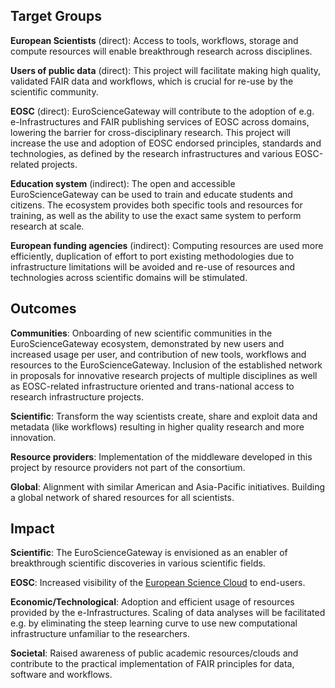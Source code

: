 ## Target Groups

**European Scientists** (direct): Access to tools, workflows, storage and compute resources will enable breakthrough research across disciplines.

**Users of public data** (direct): This project will facilitate making high quality, validated FAIR data and workflows, which is crucial for re-use by the scientific community.

**EOSC** (direct): EuroScienceGateway will contribute to the adoption of e.g. e-Infrastructures and FAIR publishing services of EOSC across domains, lowering the barrier for cross-disciplinary research. This project will increase the use and adoption of EOSC endorsed principles, standards and technologies, as defined by the research infrastructures and various EOSC-related projects.

**Education system** (indirect): The open and accessible EuroScienceGateway can be used to train and educate students and citizens. The ecosystem provides both specific tools and resources for training, as well as the ability to use the exact same system to perform research at scale.

**European funding agencies** (indirect): Computing resources are used more efficiently, duplication of effort to port existing methodologies due to infrastructure limitations will be avoided and re-use of resources and technologies across scientific domains will be stimulated.

## Outcomes

**Communities**: Onboarding of new scientific communities in the EuroScienceGateway ecosystem, demonstrated by new users and increased usage per user, and contribution of new tools, workflows and resources to the EuroScienceGateway. Inclusion of the established network in proposals for innovative research projects of multiple disciplines as well as EOSC-related infrastructure oriented and trans-national access to research infrastructure projects.

**Scientific**: Transform the way scientists create, share and exploit data and metadata (like workflows) resulting in higher quality research and more innovation.

**Resource providers**: Implementation of the middleware developed in this project by resource providers not part of the consortium.

**Global**: Alignment with similar American and Asia-Pacific initiatives. Building a global network of shared resources for all scientists.


## Impact

**Scientific**: The EuroScienceGateway is envisioned as an enabler of breakthrough scientific discoveries in various scientific fields.

**EOSC**: Increased visibility of the [European Science Cloud](https://www.eosc.eu/) to end-users. 

**Economic/Technological**: Adoption and efficient usage of resources provided by the e-Infrastructures. Scaling of data analyses will be facilitated e.g. by eliminating the steep learning curve to use new computational infrastructure unfamiliar to the researchers. 

**Societal**: Raised awareness of public academic resources/clouds and contribute to the practical implementation of FAIR principles for data, software and workflows.
